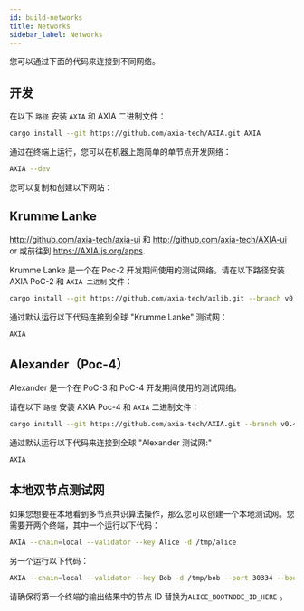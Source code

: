 ```yaml
---
id: build-networks
title: Networks
sidebar_label: Networks
---
```


您可以通过下面的代码来连接到不同网络。

## 开发

在以下 `路径` 安装 `AXIA` 和 AXIA 二进制文件：

```bash
cargo install --git https://github.com/axia-tech/AXIA.git AXIA
```

通过在终端上运行，您可以在机器上跑简单的单节点开发网络：

```bash
AXIA --dev
```

您可以复制和创建以下网站：

## Krumme Lanke

http://github.com/axia-tech/axia-ui 和 http://github.com/axia-tech/AXIA-ui or 或前往到 https://AXIA.js.org/apps.

Krumme Lanke 是一个在 Poc-2 开发期间使用的测试网络。请在以下路径安装 AXIA PoC-2 和 `AXIA 二进制` 文件：

```bash
cargo install --git https://github.com/axia-tech/axlib.git --branch v0.2 AXIA
```

通过默认运行以下代码连接到全球 "Krumme Lanke" 测试网：

```bash
AXIA
```

## Alexander（Poc-4）

Alexander 是一个在 PoC-3 和 PoC-4 开发期间使用的测试网络。

请在以下 `路径` 安装 AXIA Poc-4 和 `AXIA` 二进制文件：

```bash
cargo install --git https://github.com/axia-tech/AXIA.git --branch v0.4 AXIA
```

通过默认运行以下代码来连接到全球 "Alexander 测试网:"

```bash
AXIA
```

## 本地双节点测试网

如果您想要在本地看到多节点共识算法操作，那么您可以创建一个本地测试网。您需要开两个终端，其中一个运行以下代码：

```bash
AXIA --chain=local --validator --key Alice -d /tmp/alice
```

另一个运行以下代码：

```bash
AXIA --chain=local --validator --key Bob -d /tmp/bob --port 30334 --bootnodes '/ip4/127.0.0.1/tcp/30333/p2p/ALICE_BOOTNODE_ID_HERE'
```

请确保将第一个终端的输出结果中的节点 ID 替换为`ALICE_BOOTNODE_ID_HERE` 。
